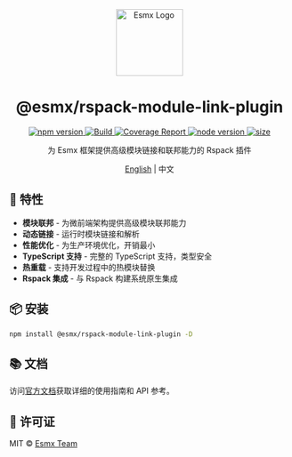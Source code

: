 <div align="center">
  <img src="https://esmx.dev/logo.svg?t=2025" width="120" alt="Esmx Logo" />
  <h1>@esmx/rspack-module-link-plugin</h1>
  
  <div>
    <a href="https://www.npmjs.com/package/@esmx/rspack-module-link-plugin">
      <img src="https://img.shields.io/npm/v/@esmx/rspack-module-link-plugin.svg" alt="npm version" />
    </a>
    <a href="https://github.com/esmnext/esmx/actions/workflows/build.yml">
      <img src="https://github.com/esmnext/esmx/actions/workflows/build.yml/badge.svg" alt="Build" />
    </a>
    <a href="https://esmx.dev/coverage/">
      <img src="https://img.shields.io/badge/coverage-live%20report-brightgreen" alt="Coverage Report" />
    </a>
    <a href="https://nodejs.org/">
      <img src="https://img.shields.io/node/v/@esmx/rspack-module-link-plugin.svg" alt="node version" />
    </a>
    <a href="https://bundlephobia.com/package/@esmx/rspack-module-link-plugin">
      <img src="https://img.shields.io/bundlephobia/minzip/@esmx/rspack-module-link-plugin" alt="size" />
    </a>
  </div>
  
  <p>为 Esmx 框架提供高级模块链接和联邦能力的 Rspack 插件</p>
  
  <p>
    <a href="https://github.com/esmnext/esmx/blob/master/packages/rspack-module-link-plugin/README.md">English</a> | 中文
  </p>
</div>

## 🚀 特性

- **模块联邦** - 为微前端架构提供高级模块联邦能力
- **动态链接** - 运行时模块链接和解析
- **性能优化** - 为生产环境优化，开销最小
- **TypeScript 支持** - 完整的 TypeScript 支持，类型安全
- **热重载** - 支持开发过程中的热模块替换
- **Rspack 集成** - 与 Rspack 构建系统原生集成

## 📦 安装

```bash
npm install @esmx/rspack-module-link-plugin -D
```

## 📚 文档

访问[官方文档](https://esmx.dev)获取详细的使用指南和 API 参考。

## 📄 许可证

MIT © [Esmx Team](https://github.com/esmnext/esmx) 
